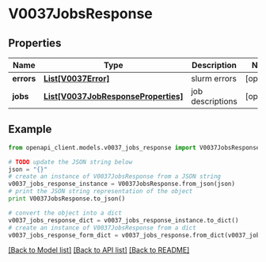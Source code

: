 # V0037JobsResponse


## Properties
Name | Type | Description | Notes
------------ | ------------- | ------------- | -------------
**errors** | [**List[V0037Error]**](V0037Error.md) | slurm errors | [optional] 
**jobs** | [**List[V0037JobResponseProperties]**](V0037JobResponseProperties.md) | job descriptions | [optional] 

## Example

```python
from openapi_client.models.v0037_jobs_response import V0037JobsResponse

# TODO update the JSON string below
json = "{}"
# create an instance of V0037JobsResponse from a JSON string
v0037_jobs_response_instance = V0037JobsResponse.from_json(json)
# print the JSON string representation of the object
print V0037JobsResponse.to_json()

# convert the object into a dict
v0037_jobs_response_dict = v0037_jobs_response_instance.to_dict()
# create an instance of V0037JobsResponse from a dict
v0037_jobs_response_form_dict = v0037_jobs_response.from_dict(v0037_jobs_response_dict)
```
[[Back to Model list]](../README.md#documentation-for-models) [[Back to API list]](../README.md#documentation-for-api-endpoints) [[Back to README]](../README.md)


